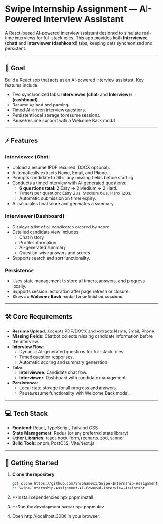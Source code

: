 # Swipe Internship Assignment — AI-Powered Interview Assistant

A React-based AI-powered interview assistant designed to simulate real-time interviews for full-stack roles. This app provides both **Interviewee (chat)** and **Interviewer (dashboard)** tabs, keeping data synchronized and persistent.

---

## 🎯 Goal
Build a React app that acts as an AI-powered interview assistant. Key features include:

- Two synchronized tabs: **Interviewee (chat)** and **Interviewer (dashboard)**.
- Resume upload and parsing.
- Timed AI-driven interview questions.
- Persistent local storage to resume sessions.
- Pause/resume support with a Welcome Back modal.

---

## ⚡ Features

### Interviewee (Chat)
- Upload a resume (PDF required, DOCX optional).
- Automatically extracts Name, Email, and Phone.
- Prompts candidate to fill in any missing fields before starting.
- Conducts a timed interview with AI-generated questions:
  - **6 questions total**: 2 Easy → 2 Medium → 2 Hard.
  - Timers per question: Easy 20s, Medium 60s, Hard 120s.
  - Automatic submission on timer expiry.
- AI calculates final score and generates a summary.

### Interviewer (Dashboard)
- Displays a list of all candidates ordered by score.
- Detailed candidate view includes:
  - Chat history
  - Profile information
  - AI-generated summary
  - Question-wise answers and scores
- Supports search and sort functionality.

### Persistence
- Uses state management to store all timers, answers, and progress locally.
- Supports session restoration after page refresh or closure.
- Shows a **Welcome Back** modal for unfinished sessions.

---

## 🛠 Core Requirements
- **Resume Upload**: Accepts PDF/DOCX and extracts Name, Email, Phone.
- **Missing Fields**: Chatbot collects missing candidate information before the interview.
- **Interview Flow**:
  - Dynamic AI-generated questions for full-stack roles.
  - Timed question responses.
  - Automatic scoring and summary generation.
- **Tabs**:
  - **Interviewee**: Candidate chat flow.
  - **Interviewer**: Dashboard with candidate management.
- **Persistence**:
  - Local state storage for all progress and answers.
  - Pause/resume functionality with Welcome Back modal.

---

## 💻 Tech Stack
- **Frontend**: React, TypeScript, Tailwind CSS
- **State Management**: Redux (or any preferred state library)
- **Other Libraries**: react-hook-form, recharts, zod, sonner
- **Build Tools**: pnpm, PostCSS, Vite/Next.js

---

## 🚀 Getting Started

1. **Clone the repository**
   ```bash
   git clone https://github.com/Shubham0x1/Swipe-Internship-Assignment-AI-Powered-Interview-Assistant.git
   cd Swipe-Internship-Assignment-AI-Powered-Interview-Assistant
2. **Install dependencies
   npx pnpm install
3. **Run the development server
   npx pnpm dev

4. Open http://localhost:3000 in your browser.
